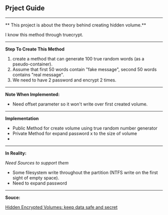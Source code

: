 ## Prject Guide
---

** This project is about the theory behind creating hidden volume.**

I know this method through truecrypt.

---
**Step To Create This Method**

1. create a method that can generate 100 true random words
(as a pseudo-container).
2. Assume that first 50 words contain "fake message", second 50 words contains
"real message".
3. We need to have 2 password and encrypt 2 times.

---

**Note When Implemented:**

* Need offset parameter so it won't write over first created volume.

---
**Implementation**

* Public Method for create volume using true random number generator
* Private Method for expand password x to the size of volume
*


---

**In Reality:**

_Need Sources to support them_

* Some filesystem write throughout the partition (NTFS write on the first sight
	of empty space).
* Need to expand password


---
**Souce:**

[Hidden Encrypted Volumes: keep data safe and secret](https://www.linuxvoice.com/hidden-encrypted-volumes-keep-data-safe-and-secret/)
